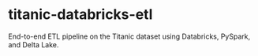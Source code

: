 # titanic-databricks-etl
End-to-end ETL pipeline on the Titanic dataset using Databricks, PySpark, and Delta Lake.
